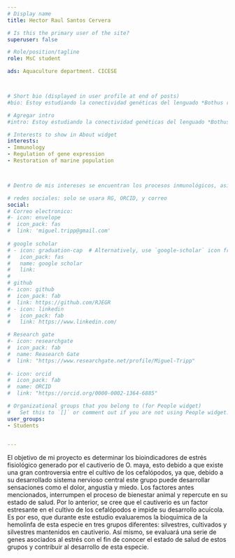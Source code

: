 ```yaml
---
# Display name
title: Hector Raul Santos Cervera

# Is this the primary user of the site?
superuser: false

# Role/position/tagline
role: MsC student

ads: Aquaculture department. CICESE



# Short bio (displayed in user profile at end of posts)
#bio: Estoy estudiando la conectividad genéticas del lenguado *Bothus robinsi* en el Golfo de México, utilizando RADseq

# Agregar intro
#intro: Estoy estudiando la conectividad genéticas del lenguado *Bothus robinsi* en el Golfo de México, utilizando RADseq

# Interests to show in About widget
interests: 
- Immunology
- Regulation of gene expression
- Restoration of marine population



# Dentro de mis intereses se encuentran los procesos inmunológicos, así como la expresión de genes (en este caso particular la transcriptómica). Así mismo es de mi interés el buceo científico y el repoblamiento de especies de importancia ecológica y económica.

# redes sociales: solo se usara RG, ORCID, y correo
social:
# Correo electronico:
#- icon: envelope
#  icon_pack: fas
#  link: 'miguel.tripp@gmail.com'
  
# google scholar
# - icon: graduation-cap  # Alternatively, use `google-scholar` icon from `ai` icon pack
#   icon_pack: fas
#   name: google scholar
#   link: 
#   
# github
#- icon: github
#  icon_pack: fab
#  link: https://github.com/RJEGR
# - icon: linkedin
#   icon_pack: fab
#   link: https://www.linkedin.com/

# Research gate
#- icon: researchgate
#  icon_pack: fab
#  name: Reasearch Gate
#  link: "https://www.researchgate.net/profile/Miguel-Tripp"
  
#- icon: orcid
#  icon_pack: fab
#  name: ORCID
#  link: "https://orcid.org/0000-0002-1364-6885"

# Organizational groups that you belong to (for People widget)
#   Set this to `[]` or comment out if you are not using People widget.
user_groups:
- Students


---
```


El objetivo de mi proyecto es determinar los bioindicadores de estrés fisiológico generado por el cautiverio de O. maya, esto debido a que existe una gran controversia entre el cultivo de los cefalópodos, ya que, debido a su desarrollado sistema nervioso central este grupo puede desarrollar sensaciones como el dolor, angustia y miedo. Los factores antes mencionados, interrumpen el proceso de bienestar animal y  repercute en su estado de salud. Por lo anterior, se cree que el cautiverio es un factor estresante en el cultivo de los cefalópodos e impide su desarrollo acuícola. Es por eso, que durante este estudio evaluaremos la bioquímica de la hemolinfa de esta especie en tres grupos diferentes: silvestres, cultivados y silvestres mantenidos en cautiverio. Así mismo, se evaluará una serie de genes asociados al estrés con el fin de conocer el estado de salud de estos grupos y contribuir al desarrollo de esta especie. 

